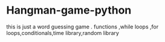 # Hangman-game-python
this is just a word guessing game .
functions ,while loops ,for loops,conditionals,time library,random library
